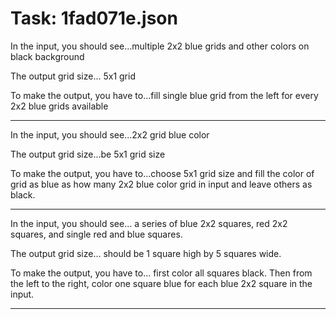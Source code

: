# Task: 1fad071e.json

In the input, you should see...multiple  2x2 blue grids and other colors on black background

The output grid size... 5x1 grid

To make the output, you have to...fill single blue grid from the left for every 2x2 blue grids available

---

In the input, you should see...2x2 grid blue color

The output grid size...be 5x1 grid size

To make the output, you have to...choose 5x1 grid size and fill the color of grid as blue as how many 2x2 blue color grid in input and leave others as black.

---

In the input, you should see... a series of blue 2x2 squares, red 2x2 squares, and single red and blue squares.

The output grid size... should be 1 square high by 5 squares wide.

To make the output, you have to... first color all squares black. Then from the left to the right, color one square blue for each blue 2x2 square in the input.

---


